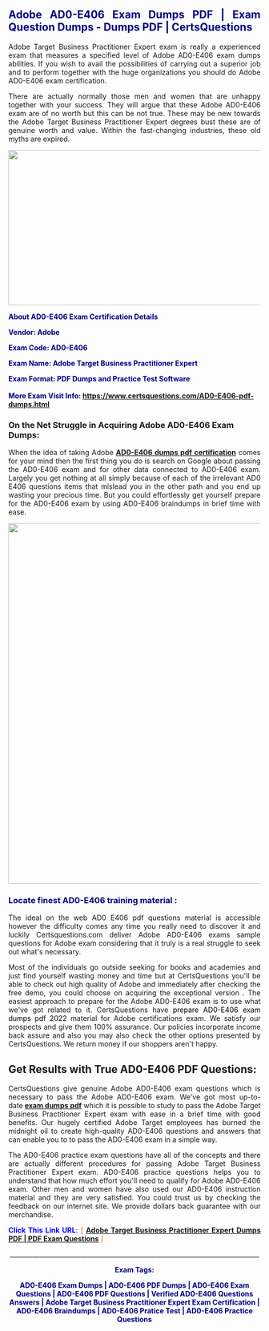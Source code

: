 <h2 style="text-align: justify;"><span style="color: #000080;">Adobe AD0-E406 Exam Dumps PDF | Exam Question Dumps - Dumps PDF | CertsQuestions</span></h2>
<p style="text-align: justify;">Adobe Target Business Practitioner Expert exam is really a experienced exam that measures a specified level of Adobe  AD0-E406 exam dumps abilities. If you wish to avail the possibilities of carrying out a superior job and to perform together with the huge organizations you should do Adobe AD0-E406 exam certification.</p>
<p style="text-align: justify;">There are actually normally those men and women that are unhappy together with your success. They will argue that these Adobe  AD0-E406 exam are of no worth but this can be not true. These may be new towards the Adobe Target Business Practitioner Expert degrees bust these are of genuine worth and value. Within the fast-changing industries, these old myths are expired.</p>
<p><img style="display: block; margin-left: auto; margin-right: auto;" src="https://i.imgur.com/eaP4ae9.png" width="840" height="310" /></p>
<p><span style="color: #000080;"><strong>About AD0-E406 Exam Certification Details</strong></span></p>
<p><span style="color: #000080;"><strong>Vendor: Adobe<br /></strong></span></p>
<p><span style="color: #000080;"><strong>Exam Code: AD0-E406</strong></span></p>
<p><span style="color: #000080;"><strong>Exam Name: Adobe Target Business Practitioner Expert</strong></span></p>
<p><span style="color: #000080;"><strong>Exam Format: PDF Dumps and Practice Test Software<br /><br />More Exam Visit Info: <span style="color: #ff6600;"><a href="https://www.certsquestions.com/AD0-E406-pdf-dumps.html">https://www.certsquestions.com/AD0-E406-pdf-dumps.html</a></span></strong></span></p>
<h3>On the Net Struggle in Acquiring Adobe AD0-E406 Exam Dumps:</h3>
<p style="text-align: justify;">When the idea of taking Adobe <a href="https://www.certsquestions.com/AD0-E406-pdf-dumps.html"><strong> AD0-E406 dumps pdf certification</strong></a> comes for your mind then the first thing you do is search on Google about passing the AD0-E406 exam and for other data connected to AD0-E406 exam. Largely you get nothing at all simply because of each of the irrelevant AD0 E406 questions items that mislead you in the other path and you end up wasting your precious time. But you could effortlessly get yourself prepare for the AD0-E406 exam by using AD0-E406 braindumps in brief time with ease.</p>
<p><a href="https://www.certsquestions.com/AD0-E406-pdf-dumps.html"><img style="display: block; margin-left: auto; margin-right: auto;" src="https://i.imgur.com/pxhoKQ2.png" width="720" /></a></p>
<h3><span style="color: #000080;">Locate finest  AD0-E406 training material :</span></h3>
<p style="text-align: justify;">The ideal on the web AD0 E406 pdf questions material is accessible however the difficulty comes any time you really need to discover it and luckily Certsquestions.com deliver Adobe AD0-E406 exams sample questions for Adobe  exam considering that it truly is a real struggle to seek out what's necessary.</p>
<p style="text-align: justify;">Most of the individuals go outside seeking for books and academies and just find yourself wasting money and time but at CertsQuestions you'll be able to check out high quality of Adobe  and immediately after checking the free demo, you could choose on acquiring the exceptional version . The easiest approach to prepare for the Adobe AD0-E406 exam is to use what we've got related to it. CertsQuestions have <span style="color: #000000;">prepare AD0-E406 exam dumps pdf 2022</span> material for Adobe certifications exam. We satisfy our prospects and give them 100% assurance. Our policies incorporate income back assure and also you may also check the other options presented by CertsQuestions. We return money if our shoppers aren't happy.</p>
<h2>Get Results with True AD0-E406 PDF Questions:</h2>
<p style="text-align: justify;">CertsQuestions give genuine Adobe AD0-E406 exam questions which is necessary to pass the Adobe  AD0-E406 exam. We've got most up-to-date<strong>&nbsp;<a href="https://www.certsquestions.com/">exam dumps pdf</a></strong>&nbsp;which it is possible to study to pass the Adobe Target Business Practitioner Expert exam with ease in a brief time with good benefits. Our hugely certified Adobe Target employees has burned the midnight oil to create high-quality AD0-E406 questions and answers that can enable you to to pass the AD0-E406 exam in a simple way.</p>
<p style="text-align: justify;">The AD0-E406 practice exam questions have all of the concepts and there are actually different procedures for passing Adobe Target Business Practitioner Expert exam. AD0-E406 practice questions helps you to understand that how much effort you'll need to qualify for Adobe  AD0-E406 exam. Other men and women have also used our AD0-E406 instruction material and they are very satisfied. You could trust us by checking the feedback on our internet site. We provide dollars back guarantee with our merchandise.</p>
<p style="text-align: justify;"><span style="color: #0000ff;"><strong>Click This Link URL</strong>:</span> <span style="color: #ff6600;">[ <strong><a href="https://www.certsquestions.com/adobe-target-certification.html">Adobe Target Business Practitioner Expert Dumps PDF | PDF Exam Questions</a></strong> ]</span></p>
<p style="text-align: center;">______________________________________________________________________________</p>
<p style="text-align: center;"><span style="color: #000080;"><strong>Exam Tags:</strong></span></p>
<p style="text-align: center;"><span style="color: #000080;"><strong>AD0-E406 Exam Dumps | AD0-E406 PDF Dumps | AD0-E406 Exam Questions | AD0-E406 PDF Questions | Verified AD0-E406 Questions Answers | Adobe Target Business Practitioner Expert Exam Certification | AD0-E406 Braindumps | AD0-E406 Pratice Test | AD0-E406 Practice Questions</strong></span></p>
